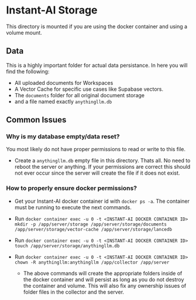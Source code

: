 # Instant-AI Storage

This directory is mounted if you are using the docker container and using a volume mount.

## Data
This is a highly important folder for actual data persistance. In here you will find the following:

- All uploaded documents for Workspaces
- A Vector Cache for specific use cases like Supabase vectors.
- The `documents` folder for all original document storage
- and a file named exactly `anythingllm.db`

## Common Issues

### Why is my database empty/data reset?
You most likely do not have proper permissions to read or write to this file.

- Create a `anythingllm.db` empty file in this directory. Thats all. No need to reboot the server or anything. If your permissions are correct this should not ever occur since the server will create the file if it does not exist.

### How to properly ensure docker permissions?
- Get your Instant-AI docker container id with `docker ps -a`. The container must be running to execute the next commands.
- Run `docker container exec -u 0 -t <INSTANT-AI DOCKER CONTAINER ID> mkdir -p /app/server/storage /app/server/storage/documents /app/server/storage/vector-cache /app/server/storage/lancedb`
- Run `docker container exec -u 0 -t <INSTANT-AI DOCKER CONTAINER ID> touch /app/server/storage/anythingllm.db`
- Run `docker container exec -u 0 -t <INSTANT-AI DOCKER CONTAINER ID> chown -R anythingllm:anythingllm /app/collector /app/server`

  - The above commands will create the appropriate folders inside of the docker container and will persist as long as you do not destroy the container and volume. This will also fix any ownership issues of folder files in the collector and the server.